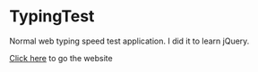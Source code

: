 # TypingTest

Normal web typing speed test application. I did it to learn jQuery. 

[Click here](http://goldenbijoy.github.io/TypingTest) to go the website

